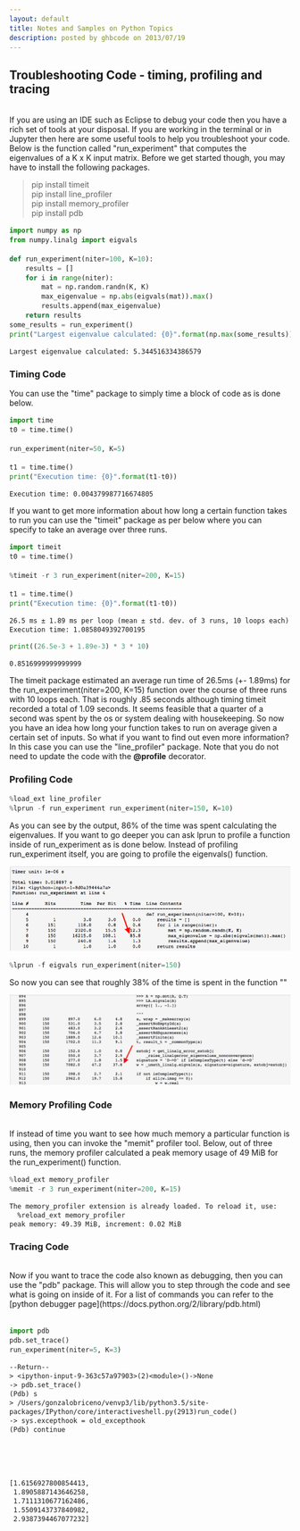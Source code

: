```yaml
---
layout: default
title: Notes and Samples on Python Topics
description: posted by ghbcode on 2013/07/19
---
```

## Troubleshooting Code - timing, profiling and tracing
<br>
If you are using an IDE such as Eclipse to debug your code then you have a rich set of tools at your disposal. If you are working in the terminal or in Jupyter then here are some useful tools to help you troubleshoot your code. Below is the function called "run_experiment" that computes the eigenvalues of a K x K input matrix. Before we get started though, you may have to install the following packages.
<br>

> pip install timeit <br>
> pip install line_profiler  <br>
> pip install memory_profiler  <br>
> pip install pdb <br>


```python
import numpy as np
from numpy.linalg import eigvals

def run_experiment(niter=100, K=10):
    results = []
    for i in range(niter):
        mat = np.random.randn(K, K)
        max_eigenvalue = np.abs(eigvals(mat)).max()
        results.append(max_eigenvalue)
    return results
some_results = run_experiment()
print("Largest eigenvalue calculated: {0}".format(np.max(some_results)))
```

    Largest eigenvalue calculated: 5.344516334386579


### Timing Code

You can use the "time" package to simply time a block of code as is done below. 


```python
import time
t0 = time.time()

run_experiment(niter=50, K=5)

t1 = time.time()
print("Execution time: {0}".format(t1-t0))
```

    Execution time: 0.004379987716674805


If you want to get more information about how long a certain function takes to run you can use the "timeit" package as per below where you can specify to take an average over three runs.


```python
import timeit
t0 = time.time()

%timeit -r 3 run_experiment(niter=200, K=15)

t1 = time.time()
print("Execution time: {0}".format(t1-t0))
```

    26.5 ms ± 1.89 ms per loop (mean ± std. dev. of 3 runs, 10 loops each)
    Execution time: 1.0858049392700195



```python
print((26.5e-3 + 1.89e-3) * 3 * 10)
```

    0.8516999999999999


The timeit package estimated an average run time of 26.5ms (+- 1.89ms) for the run_experiment(niter=200, K=15) function over the course of three runs with 10 loops each. That is roughly .85 seconds although timing timeit recorded a total of 1.09 seconds. It seems feasible that a quarter of a second was spent by the os or system dealing with housekeeping. So now you have an idea how long your function takes to run on average given a certain set of inputs. So what if you want to find out even more information? In this case you can use the "line_profiler" package. Note that you do not need to update the code with the **@profile** decorator.
<br>

### Profiling Code


```python
%load_ext line_profiler
%lprun -f run_experiment run_experiment(niter=150, K=10)
```

As you can see by the output, 86% of the time was spent calculating the eigenvalues. If you want to go deeper you can ask lprun to profile a function inside of run_experiment as is done below. Instead of profiling run_experiment itself, you are going to profile the eigenvals() function.<br>

![profiling result](profiling01.png)


```python
%lprun -f eigvals run_experiment(niter=150)
```

So now you can see that roughly 38% of the time is spent in the function ""
<br>

![profiling 2](profiling02.png)

### Memory Profiling Code
<br>
If instead of time you want to see how much memory a particular function is using, then you can invoke the "memit" profiler tool. Below, out of three runs, the memory profiler calculated a peak memory usage of 49 MiB for the run_experiment() function.


```python
%load_ext memory_profiler
%memit -r 3 run_experiment(niter=200, K=15)
```

    The memory_profiler extension is already loaded. To reload it, use:
      %reload_ext memory_profiler
    peak memory: 49.39 MiB, increment: 0.02 MiB


### Tracing Code 
<br>
Now if you want to trace the code also known as debugging, then you can use the "pdb" package. This will allow you to step through the code and see what is going on inside of it. For a list of commands you can refer to the [python debugger page](https://docs.python.org/2/library/pdb.html)<br><br>


```python
import pdb
pdb.set_trace()
run_experiment(niter=5, K=3)
```

    --Return--
    > <ipython-input-9-363c57a97903>(2)<module>()->None
    -> pdb.set_trace()
    (Pdb) s
    > /Users/gonzalobriceno/venvp3/lib/python3.5/site-packages/IPython/core/interactiveshell.py(2913)run_code()
    -> sys.excepthook = old_excepthook
    (Pdb) continue





    [1.6156927800854413,
     1.8905887143646258,
     1.7111310677162486,
     1.5509143737840982,
     2.9387394467077232]


